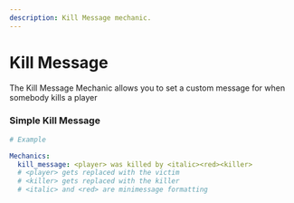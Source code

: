 ```yaml
---
description: Kill Message mechanic.
---
```


# Kill Message

The Kill Message Mechanic allows you to set a custom message for when somebody kills a player


### Simple Kill Message

```yaml
# Example

Mechanics:
  kill_message: <player> was killed by <italic><red><killer>
  # <player> gets replaced with the victim
  # <killer> gets replaced with the killer
  # <italic> and <red> are minimessage formatting
```